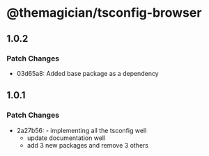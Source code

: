 # @themagician/tsconfig-browser

## 1.0.2

### Patch Changes

- 03d65a8: Added base package as a dependency

## 1.0.1

### Patch Changes

- 2a27b56: - implementing all the tsconfig well
  - update documentation well
  - add 3 new packages and remove 3 others
